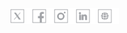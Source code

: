 <div>
    <a href="https://solid.software/">
        <picture>
            <source srcset="image/github_profile_dark.png" media="(prefers-color-scheme: dark)">
            <source srcset="image/github_profile_light.png" media="(prefers-color-scheme: light)">
        </picture>
   </a>
</div>
   <div><a href="https://x.com/SolidSoftwareHQ"><img src="image/twitter.svg" width="25px" height=25><img src="image/Rectangle 7373.png" width="10px" height=25></a><a href="https://www.facebook.com/SolidSoftwareHQ/?locale=ru_RU"><img src="image/fb.svg" width="25px" height=25><img src="image/Rectangle 7373.png" width="10px" height=25></a><a href="https://www.instagram.com/solidsoftwarehq"><img src="image/inst.svg" width="25px" height=25><img src="image/Rectangle 7373.png" width="10px" height=25></a><a href="https://ua.linkedin.com/company/solidsoftware"><img src="image/linked.svg" width="25px" height=25><img src="image/Rectangle 7373.png" width="10px" height=25></a><a href="https://solid.software/"><img src="image/site.svg" width="25px" height=25><img src="image/Rectangle 7373.png" width="10px" height=25></a></div>   

